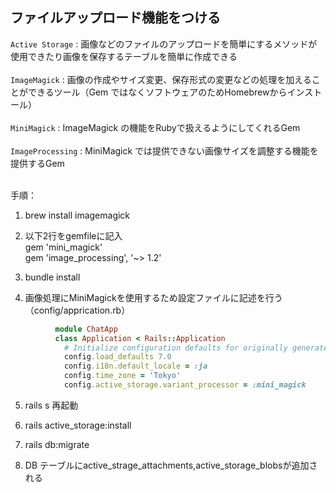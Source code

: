  ## ファイルアップロード機能をつける
 
 `Active Storage` : 画像などのファイルのアップロードを簡単にするメソッドが使用できたり画像を保存するテーブルを簡単に作成できる  
 <br>
 `ImageMagick` : 画像の作成やサイズ変更、保存形式の変更などの処理を加えることができるツール（Gem ではなくソフトウェアのためHomebrewからインストール）  
 <br>
 `MiniMagick` : ImageMagick の機能をRubyで扱えるようにしてくれるGem  
 <br>
 `ImageProcessing` : MiniMagick では提供できない画像サイズを調整する機能を提供するGem  
 
<br>
手順：  

1. brew install imagemagick

2. 以下2行をgemfileに記入  
   gem 'mini_magick'                  
   gem 'image_processing', '~> 1.2'

3. bundle install

4. 画像処理にMiniMagickを使用するため設定ファイルに記述を行う（config/apprication.rb）

```ruby
          module ChatApp
          class Application < Rails::Application
            # Initialize configuration defaults for originally generated Rails version.
            config.load_defaults 7.0
            config.i18n.default_locale = :ja
            config.time_zone = 'Tokyo'
            config.active_storage.variant_processor = :mini_magick
```


5. rails s 再起動

6. rails active_storage:install

7. rails db:migrate

8. DB テーブルにactive_strage_attachments,active_storage_blobsが追加される
